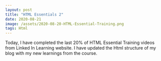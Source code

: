 ```yaml
---
layout: post
title: "HTML Essentials 2"
date: 2020-08-21
image: /assets/2020-08-20-HTML-Essential-Training.png
tags: Html
---
```


Today, I have completed the last 20% of HTML Essential Training videos from Linked In Learning website. I have updated the Html structure of my blog with my new learnings from the course.
